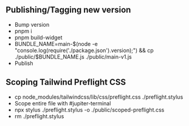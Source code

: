 ## Publishing/Tagging new version
- Bump version
- pnpm i
- pnpm build-widget
- BUNDLE_NAME=main-$(node -e "console.log(require('./package.json').version);") && cp ./public/$BUNDLE_NAME.js ./public/main-v1.js
- Publish


## Scoping Tailwind Preflight CSS
- cp node_modules/tailwindcss/lib/css/preflight.css ./preflight.stylus
- Scope entire file with #jupiter-terminal
- npx stylus ./preflight.stylus -o ./public/scoped-preflight.css
- rm ./preflight.stylus